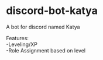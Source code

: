 # discord-bot-katya
A bot for discord named Katya

Features:  <br/>
-Leveling/XP <br/>
-Role Assignment based on level
